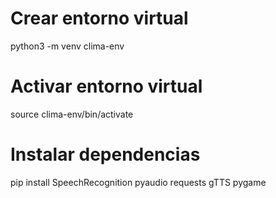 # Crear entorno virtual
python3 -m venv clima-env

# Activar entorno virtual
source clima-env/bin/activate

# Instalar dependencias
pip install SpeechRecognition pyaudio requests gTTS pygame
